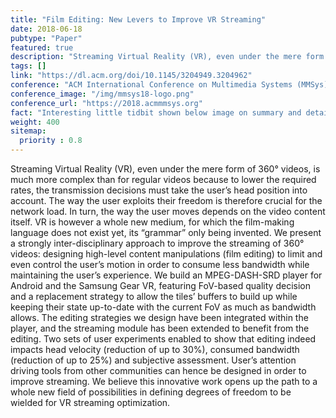 ```yaml
---
title: "Film Editing: New Levers to Improve VR Streaming"
date: 2018-06-18
pubtype: "Paper"
featured: true
description: "Streaming Virtual Reality (VR), even under the mere form of 360° videos, is much more complex than for regular videos because to lower the required rates, the transmission decisions must take the user’s head position into account. The way the user exploits their freedom is therefore crucial for the network load. In turn, the way the user moves depends on the video content itself. VR is however a whole new medium, for which the film-making language does not exist yet, its “grammar” only being invented. We present a strongly inter-disciplinary approach to improve the streaming of 360° videos: designing high-level content manipulations (film editing) to limit and even control the user’s motion in order to consume less bandwidth while maintaining the user’s experience. We build an MPEG-DASH-SRD player for Android and the Samsung Gear VR, featuring FoV-based quality decision and a replacement strategy to allow the tiles’ buffers to build up while keeping their state up-to-date with the current FoV as much as bandwidth allows. The editing strategies we design have been integrated within the player, and the streaming module has been extended to benefit from the editing. Two sets of user experiments enabled to show that editing indeed impacts head velocity (reduction of up to 30%), consumed bandwidth (reduction of up to 25%) and subjective assessment. User’s attention driving tools from other communities can hence be designed in order to improve streaming. We believe this innovative work opens up the path to a whole new field of possibilities in defining degrees of freedom to be wielded for VR streaming optimization."
tags: []
link: "https://dl.acm.org/doi/10.1145/3204949.3204962"
conference: "ACM International Conference on Multimedia Systems (MMSys)"
conference_image: "/img/mmsys18-logo.png"
conference_url: "https://2018.acmmmsys.org"
fact: "Interesting little tidbit shown below image on summary and detail page"
weight: 400
sitemap:
  priority : 0.8
---
```



Streaming Virtual Reality (VR), even under the mere form of 360° videos, is much more complex than for regular videos because to lower the required rates, the transmission decisions must take the user’s head position into account. The way the user exploits their freedom is therefore crucial for the network load. In turn, the way the user moves depends on the video content itself. VR is however a whole new medium, for which the film-making language does not exist yet, its “grammar” only being invented. We present a strongly inter-disciplinary approach to improve the streaming of 360° videos: designing high-level content manipulations (film editing) to limit and even control the user’s motion in order to consume less bandwidth while maintaining the user’s experience. We build an MPEG-DASH-SRD player for Android and the Samsung Gear VR, featuring FoV-based quality decision and a replacement strategy to allow the tiles’ buffers to build up while keeping their state up-to-date with the current FoV as much as bandwidth allows. The editing strategies we design have been integrated within the player, and the streaming module has been extended to benefit from the editing. Two sets of user experiments enabled to show that editing indeed impacts head velocity (reduction of up to 30%), consumed bandwidth (reduction of up to 25%) and subjective assessment. User’s attention driving tools from other communities can hence be designed in order to improve streaming. We believe this innovative work opens up the path to a whole new field of possibilities in defining degrees of freedom to be wielded for VR streaming optimization.
